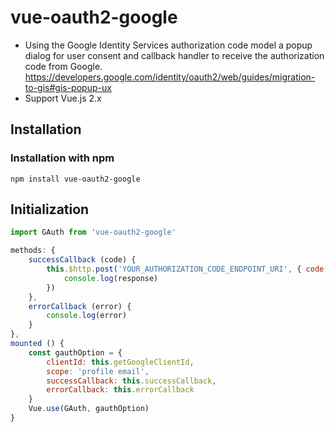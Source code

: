 # vue-oauth2-google
- Using the Google Identity Services authorization code model a popup dialog for user consent and callback handler to receive the authorization code from Google.
  https://developers.google.com/identity/oauth2/web/guides/migration-to-gis#gis-popup-ux
- Support Vue.js 2.x

## Installation
### Installation with npm
```
npm install vue-oauth2-google
```

## Initialization
```javascript
import GAuth from 'vue-oauth2-google'

methods: {
	successCallback (code) {
		this.$http.post('YOUR_AUTHORIZATION_CODE_ENDPOINT_URI', { code: code }).then(response => {
			console.log(response)
		})
	},
	errorCallback (error) {
		console.log(error)
	}
},
mounted () {
	const gauthOption = {
		clientId: this.getGoogleClientId,
		scope: 'profile email',
		successCallback: this.successCallback,
		errorCallback: this.errorCallback
	}
	Vue.use(GAuth, gauthOption)
}

```
